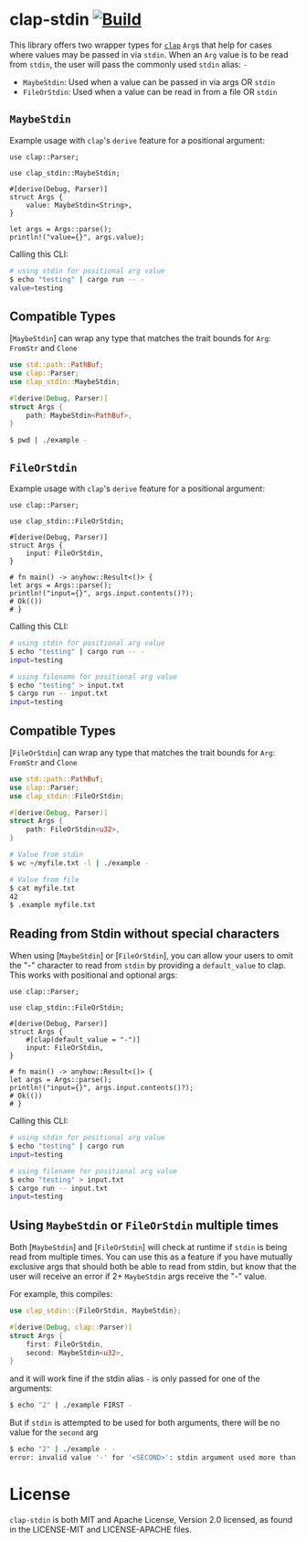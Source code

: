 # clap-stdin [![Build](https://img.shields.io/github/actions/workflow/status/thepacketgeek/clap-stdin/ci-build.yml?branch=main)](https://github.com/thepacketgeek/clap-stdin/actions/workflows/ci-build.yml)

This library offers two wrapper types for [`clap`](https://docs.rs/clap) `Arg`s that help
for cases where values may be passed in via `stdin`. When an `Arg` value is to be read
from `stdin`, the user will pass the commonly used `stdin` alias: `-`

- `MaybeStdin`: Used when a value can be passed in via args OR `stdin`
- `FileOrStdin`: Used when a value can be read in from a file OR `stdin`

## `MaybeStdin`

Example usage with `clap`'s `derive` feature for a positional argument:
```rust,no_run
use clap::Parser;

use clap_stdin::MaybeStdin;

#[derive(Debug, Parser)]
struct Args {
    value: MaybeStdin<String>,
}

let args = Args::parse();
println!("value={}", args.value);
```

Calling this CLI:
```sh
# using stdin for positional arg value
$ echo "testing" | cargo run -- -
value=testing
```

## Compatible Types
[`MaybeStdin`] can wrap any type that matches the trait bounds for `Arg`: `FromStr` and `Clone`
```rust
use std::path::PathBuf;
use clap::Parser;
use clap_stdin::MaybeStdin;

#[derive(Debug, Parser)]
struct Args {
    path: MaybeStdin<PathBuf>,
}
```

```sh
$ pwd | ./example -
```

## `FileOrStdin`

Example usage with `clap`'s `derive` feature for a positional argument:
```rust,no_run
use clap::Parser;

use clap_stdin::FileOrStdin;

#[derive(Debug, Parser)]
struct Args {
    input: FileOrStdin,
}

# fn main() -> anyhow::Result<()> {
let args = Args::parse();
println!("input={}", args.input.contents()?);
# Ok(())
# }
```

Calling this CLI:
```sh
# using stdin for positional arg value
$ echo "testing" | cargo run -- -
input=testing

# using filename for positional arg value
$ echo "testing" > input.txt
$ cargo run -- input.txt
input=testing
```

## Compatible Types
[`FileOrStdin`] can wrap any type that matches the trait bounds for `Arg`: `FromStr` and `Clone`
```rust
use std::path::PathBuf;
use clap::Parser;
use clap_stdin::FileOrStdin;

#[derive(Debug, Parser)]
struct Args {
    path: FileOrStdin<u32>,
}
```

```sh
# Value from stdin
$ wc ~/myfile.txt -l | ./example -

# Value from file
$ cat myfile.txt
42
$ .example myfile.txt
```

## Reading from Stdin without special characters
When using [`MaybeStdin`] or [`FileOrStdin`], you can allow your users to omit the "-" character to read from `stdin` by providing a `default_value` to clap. This works with positional and optional args:

```rust,no_run
use clap::Parser;

use clap_stdin::FileOrStdin;

#[derive(Debug, Parser)]
struct Args {
    #[clap(default_value = "-")]
    input: FileOrStdin,
}

# fn main() -> anyhow::Result<()> {
let args = Args::parse();
println!("input={}", args.input.contents()?);
# Ok(())
# }
```

Calling this CLI:
```sh
# using stdin for positional arg value
$ echo "testing" | cargo run
input=testing

# using filename for positional arg value
$ echo "testing" > input.txt
$ cargo run -- input.txt
input=testing
```

## Using `MaybeStdin` or `FileOrStdin` multiple times
Both [`MaybeStdin`] and [`FileOrStdin`] will check at runtime if `stdin` is being read from multiple times. You can use this
as a feature if you have mutually exclusive args that should both be able to read from stdin, but know
that the user will receive an error if 2+ `MaybeStdin` args receive the "-" value.

For example, this compiles:
```rust
use clap_stdin::{FileOrStdin, MaybeStdin};

#[derive(Debug, clap::Parser)]
struct Args {
    first: FileOrStdin,
    second: MaybeStdin<u32>,
}
```

and it will work fine if the stdin alias `-` is only passed for one of the arguments:
```sh
$ echo "2" | ./example FIRST -
```

But if `stdin` is attempted to be used for both arguments, there will be no value for the `second` arg
```sh
$ echo "2" | ./example - -
error: invalid value '-' for '<SECOND>': stdin argument used more than once
```

# License

`clap-stdin` is both MIT and Apache License, Version 2.0 licensed, as found
in the LICENSE-MIT and LICENSE-APACHE files.